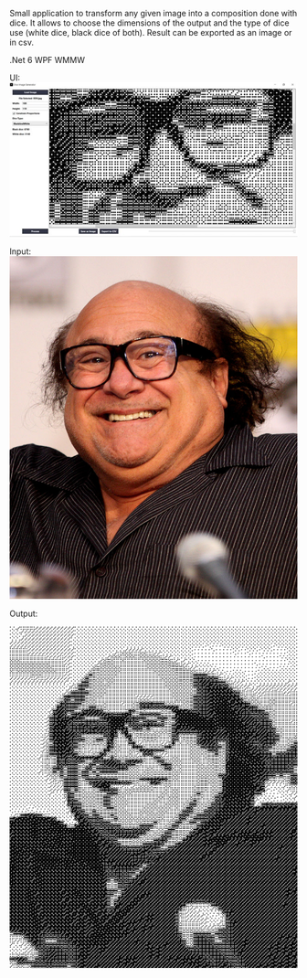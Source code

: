 

Small application to transform any given image into a composition done with dice. It allows to choose the dimensions of the output and the type of dice use (white dice, black dice of both). Result can be exported as an image or in csv.

.Net 6
WPF
WMMW

UI:
![UI](https://github.com/Palatino/DicePortraitGenerator/blob/master/.github/images/UI.jpg)

Input:
![Input](https://github.com/Palatino/DicePortraitGenerator/blob/master/.github/images/DDV.jpg)

Output:

![Output](https://github.com/Palatino/DicePortraitGenerator/blob/master/.github/images/DDV_Dice.png)


